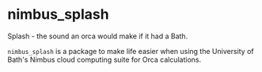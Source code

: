 # nimbus_splash

Splash - the sound an orca would make if it had a Bath.

`nimbus_splash` is a package to make life easier when using the University of Bath's Nimbus cloud computing suite for Orca calculations.
